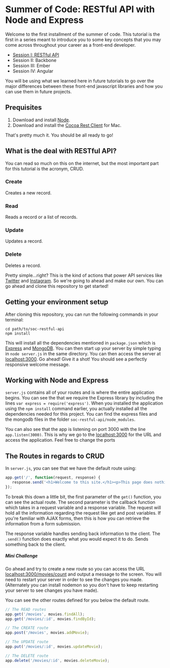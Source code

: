 # Summer of Code: RESTful API with Node and Express

Welcome to the first installment of the summer of code. This tutorial is the first in a series meant to introduce you to some key concepts that you may come across throughout your career as a front-end developer.

* [Session I: RESTful API](http://github.com/hacktaros/soc-restful-api)
* Session II: Backbone
* Session III: Ember
* Session IV: Angular

You will be using what we learned here in future tutorials to go over the major differences between these front-end javascript libraries and how you can use them in future projects.

## Prequisites
1. Download and install [Node](http://nodejs.org).
2. Download and install the [Cocoa Rest Client](https://code.google.com/p/cocoa-rest-client/) for Mac. 

That's pretty much it. You should be all ready to go!

## What is the deal with RESTful API?
You can read so much on this on the internet, but the most important part for this tutorial is the acronym, CRUD.

### Create
Creates a new record.

### Read
Reads a record or a list of records.

### Update
Updates a record.

### Delete
Deletes a record.

Pretty simple...right? This is the kind of actions that power API services like [Twitter](https://dev.twitter.com/docs/api/1.1) and [Instagram](http://instagram.com/developer/api-console/). So we're going to ahead and make our own. You can go ahead and clone this repository to get started!

## Getting your environment setup
After cloning this repository, you can run the following commands in your terminal:

```
cd path/to/soc-restful-api
npm install
```

This will install all the dependencies mentioned in `package.json` which is [Express](http://expressjs.com) and [MongoDB](https://www.mongodb.org). You can then start up your server by simple typing in `node server.js` in the same directory. You can then access the server at <localhost:3000>. Go ahead! Give it a shot! You should see a perfectly responsive welcome message.

## Working with Node and Express
`server.js` contains all of your routes and is where the entire application begins. You can see the that we require the Express library by including the lines `var express = require('express')`. When you installed the application using the `npm install` command earlier, you actually installed all the dependencies needed for this project. You can find the express files and the mongodb files in the folder `soc-restful-api/node_modules`.

You can also see that the app is listening on port 3000 with the line `app.listen(3000)`. This is why we go to the <localhost:3000> for the URL and access the application. Feel free to change the ports 

## The Routes in regards to CRUD
In `server.js`, you can see that we have the default route using: 

```javascript
app.get('/', function(request, response) { 
   response.send('<h1>Welcome to this site.</h1><p>This page does nothing but show this message.</p>'); 
});
```

To break this down a little bit, the first parameter of the `get()` function, you can see the actual route. The second parameter is the callback function which takes in a request variable and a response variable. The request will hold all the information regarding the request like get and post variables. If you're familiar with AJAX forms, then this is how you can retrieve the information from a form submission.

The response variable handles sending back information to the client. The `.send()` function does exactly what you would expect it to do. Sends something back to the client.

##### Mini Challenge
Go ahead and try to create a new route so you can access the URL <localhost:3000/movies/count> and output a message to the screen. You will need to restart your server in order to see the changes you made. (Alternately you can install nodemon so you don't have to keep restarting your server to see changes you have made).

You can see the other routes defined for you below the default route.

```javascript
// The READ routes
app.get('/movies', movies.findAll);
app.get('/movies/:id', movies.findById);

// The CREATE route
app.post('/movies', movies.addMovie);

// The UPDATE route
app.put('/movies/:id', movies.updateMovie);

// The DELETE route
app.delete('/movies/:id', movies.deleteMovie);
```
